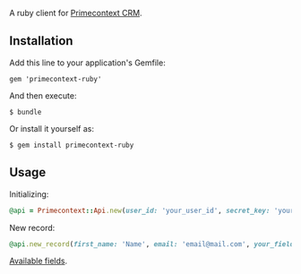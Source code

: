 A ruby client for [Primecontext CRM](https://beta.primecontext.ru).

## Installation

Add this line to your application's Gemfile:

    gem 'primecontext-ruby'

And then execute:

    $ bundle

Or install it yourself as:

    $ gem install primecontext-ruby

## Usage

Initializing:
```ruby
@api = Primecontext::Api.new(user_id: 'your_user_id', secret_key: 'your_secret_key')
```

New record:
```ruby
@api.new_record(first_name: 'Name', email: 'email@mail.com', your_field: '...')
```
[Available fields](https://beta.primecontext.ru/crm/integration/index/).
